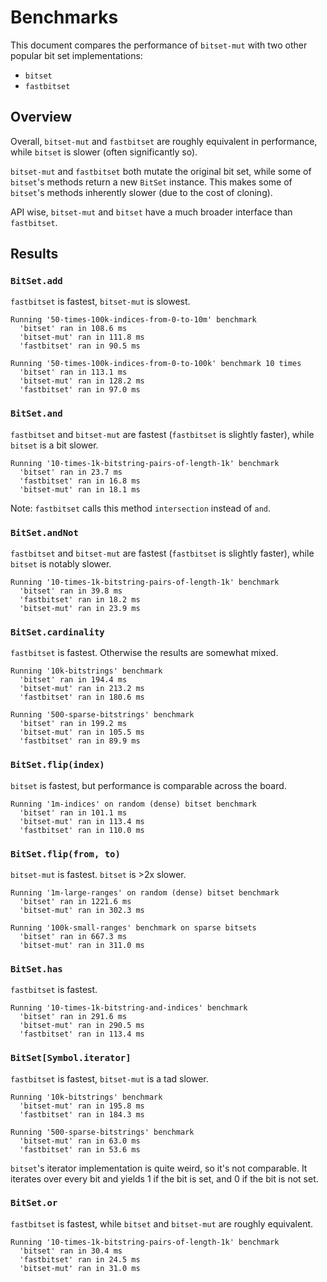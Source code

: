 # Benchmarks

This document compares the performance of `bitset-mut` with two other popular bit set implementations:

 * `bitset`
 * `fastbitset`

 ## Overview

Overall, `bitset-mut` and `fastbitset` are roughly equivalent in performance, while `bitset` is slower (often significantly so).

`bitset-mut` and `fastbitset` both mutate the original bit set, while some of `bitset`'s methods return a new `BitSet` instance. This makes some of `bitset`'s methods inherently slower (due to the cost of cloning).

API wise, `bitset-mut` and `bitset` have a much broader interface than `fastbitset`.

## Results

### `BitSet.add`

`fastbitset` is fastest, `bitset-mut` is slowest.

```
Running '50-times-100k-indices-from-0-to-10m' benchmark
  'bitset' ran in 108.6 ms
  'bitset-mut' ran in 111.8 ms
  'fastbitset' ran in 90.5 ms

Running '50-times-100k-indices-from-0-to-100k' benchmark 10 times
  'bitset' ran in 113.1 ms
  'bitset-mut' ran in 128.2 ms
  'fastbitset' ran in 97.0 ms
```

### `BitSet.and`

`fastbitset` and `bitset-mut` are fastest (`fastbitset` is slightly faster), while `bitset` is a bit slower.

```
Running '10-times-1k-bitstring-pairs-of-length-1k' benchmark
  'bitset' ran in 23.7 ms
  'fastbitset' ran in 16.8 ms
  'bitset-mut' ran in 18.1 ms
```

Note: `fastbitset` calls this method `intersection` instead of `and`.

### `BitSet.andNot`

`fastbitset` and `bitset-mut` are fastest (`fastbitset` is slightly faster), while `bitset` is notably slower.

```
Running '10-times-1k-bitstring-pairs-of-length-1k' benchmark
  'bitset' ran in 39.8 ms
  'fastbitset' ran in 18.2 ms
  'bitset-mut' ran in 23.9 ms
```

### `BitSet.cardinality`

`fastbitset` is fastest. Otherwise the results are somewhat mixed.

```
Running '10k-bitstrings' benchmark
  'bitset' ran in 194.4 ms
  'bitset-mut' ran in 213.2 ms
  'fastbitset' ran in 180.6 ms

Running '500-sparse-bitstrings' benchmark
  'bitset' ran in 199.2 ms
  'bitset-mut' ran in 105.5 ms
  'fastbitset' ran in 89.9 ms
```

### `BitSet.flip(index)`

`bitset` is fastest, but performance is comparable across the board.

```
Running '1m-indices' on random (dense) bitset benchmark
  'bitset' ran in 101.1 ms
  'bitset-mut' ran in 113.4 ms
  'fastbitset' ran in 110.0 ms
```

### `BitSet.flip(from, to)`

`bitset-mut` is fastest. `bitset` is >2x slower.

```
Running '1m-large-ranges' on random (dense) bitset benchmark
  'bitset' ran in 1221.6 ms
  'bitset-mut' ran in 302.3 ms

Running '100k-small-ranges' benchmark on sparse bitsets
  'bitset' ran in 667.3 ms
  'bitset-mut' ran in 311.0 ms
```

### `BitSet.has`

`fastbitset` is fastest.

```
Running '10-times-1k-bitstring-and-indices' benchmark
  'bitset' ran in 291.6 ms
  'bitset-mut' ran in 290.5 ms
  'fastbitset' ran in 113.4 ms
```

### `BitSet[Symbol.iterator]`

`fastbitset` is fastest, `bitset-mut` is a tad slower.

```
Running '10k-bitstrings' benchmark
  'bitset-mut' ran in 195.8 ms
  'fastbitset' ran in 184.3 ms

Running '500-sparse-bitstrings' benchmark
  'bitset-mut' ran in 63.0 ms
  'fastbitset' ran in 53.6 ms
```

`bitset`'s iterator implementation is quite weird, so it's not comparable. It iterates over every bit and yields 1 if the bit is set, and 0 if the bit is not set.

### `BitSet.or`

`fastbitset` is fastest, while `bitset` and `bitset-mut` are roughly equivalent.

```
Running '10-times-1k-bitstring-pairs-of-length-1k' benchmark
  'bitset' ran in 30.4 ms
  'fastbitset' ran in 24.5 ms
  'bitset-mut' ran in 31.0 ms
```
